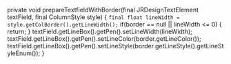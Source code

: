 private void prepareTextfieldWithBorder(final JRDesignTextElement textField, final ColumnStyle style) {
`final float lineWidth = style.getColBorder().getLineWidth();`
if(border == null || lineWidth <= 0)
{
return;
}
textField.getLineBox().getPen().setLineWidth(lineWidth);
textField.getLineBox().getPen().setLineColor(border.getLineColor());
textField.getLineBox().getPen().setLineStyle(border.getLineStyle().getLineStyleEnum());
}